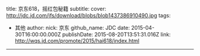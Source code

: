 title: 京东618，摇红包秘籍
subtitle: 
cover: http://jdc.jd.com/jfs/download/blobs/blob1437386910490.jpg
tags:
  - 其他
author:
  nick: 京东
  github_name: JDC
date: 2015-04-30T16:00:00.000Z
publishDate: 2015-08-20T13:51:31.016Z
link: http://wqs.jd.com/promote/2015/hai618/index.html
---